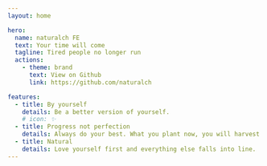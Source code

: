 ```yaml
---
layout: home

hero:
  name: naturalch FE
  text: Your time will come
  tagline: Tired people no longer run
  actions:
    - theme: brand
      text: View on Github
      link: https://github.com/naturalch

features:
  - title: By yourself
    details: Be a better version of yourself.
    # icon: ✨
  - title: Progress not perfection
    details: Always do your best. What you plant now, you will harvest later.
  - title: Natural
    details: Love yourself first and everything else falls into line.
---
```

